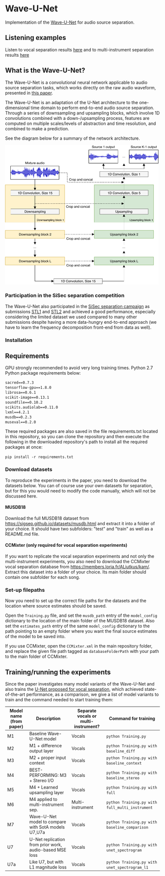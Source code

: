 # Wave-U-Net
Implementation of the [Wave-U-Net](https://arxiv.org/abs/1806.03185) for audio source separation.

## Listening examples

Listen to vocal separation results [here](https://sisec18.unmix.app/#/unmix/Side%20Effects%20Project%20-%20Sing%20With%20Me/STL1) and to multi-instrument separation results [here](https://sisec18.unmix.app/#/unmix/Side%20Effects%20Project%20-%20Sing%20With%20Me/STL2)

## What is the Wave-U-Net?
The Wave-U-Net is a convolutional neural network applicable to audio source separation tasks, which works directly on the raw audio waveform, presented in [this paper](https://arxiv.org/abs/1806.03185).

The Wave-U-Net is an adaptation of the U-Net architecture to the one-dimensional time domain to perform end-to-end audio source separation. Through a series of downsampling and upsampling blocks, which involve 1D convolutions combined with a down-/upsampling process, features are computed on multiple scales/levels of abstraction and time resolution, and combined to make a prediction.

See the diagram below for a summary of the network architecture.

<img src="./waveunet.png" width="500">

### Participation in the SiSec separation competition

The Wave-U-Net also participated in the [SiSec separation campaign](https://sisec.inria.fr/) as submissions [STL1](https://github.com/sigsep/sigsep-mus-2018/blob/master/submissions/STL1/description.md) and [STL2](https://github.com/sigsep/sigsep-mus-2018/blob/master/submissions/STL2/description.md) and achieved a good performance, especially considering the limited dataset we used compared to many other submissions despite having a more data-hungry end-to-end approach (we have to learn the frequency decomposition front-end from data as well).

### Installation

## Requirements

GPU strongly recommended to avoid very long training times.
Python 2.7
Python package requirements below:

```
sacred==0.7.3
tensorflow-gpu==1.8.0
librosa==0.6.1
scikit-image==0.13.1
soundfile==0.10.2
scikits.audiolab==0.11.0
lxml==4.2.1
musdb==0.2.3
museval==0.2.0
```

These required packages are also saved in the file requirements.txt located in this repository, so you can clone the repository and then execute the following in the downloaded repository's path to install all the required packages at once:

``pip install -r requirements.txt``

### Download datasets

To reproduce the experiments in the paper, you need to download the datasets below. You can of course use your own datasets for separation, but for this you would need to modify the code manually, which will not be discussed here.

#### MUSDB18

Download the full MUSDB18 dataset from https://sigsep.github.io/datasets/musdb.html and extract it into a folder of your choice. It should have two subfolders: "test" and "train" as well as a README.md file.

#### CCMixter (only required for vocal separation experiments)

If you want to replicate the vocal separation experiments and not only the multi-instrument experiments, you also need to download the CCMixter vocal separation database from https://members.loria.fr/ALiutkus/kam/. Extract this dataset into a folder of your choice. Its main folder should contain one subfolder for each song.

### Set-up filepaths

Now you need to set up the correct file paths for the datasets and the location where source estimates should be saved.

Open the ``Training.py`` file, and set the ``musdb_path`` entry of the ``model_config`` dictionary to the location of the main folder of the MUSDB18 dataset.
Also set the ``estimates_path`` entry of the same ``model_config`` dictionary to the path pointing to an empty folder where you want the final source estimates of the model to be saved into.

If you use CCMixter, open the ``CCMixter.xml`` in the main repository folder, and replace the given file path tagged as ``databaseFolderPath`` with your path to the main folder of CCMixter.

## Training/running the experiments

Since the paper investigates many model variants of the Wave-U-Net and also trains the [U-Net proposed for vocal separation](https://ismir2017.smcnus.org/wp-content/uploads/2017/10/171_Paper.pdf), which achieved state-of-the-art performance, as a comparison, we give a list of model variants to train and the command needed to start training them:

| Model name (from paper) | Description                                             | Separate vocals or multi-instrument? | Command for training                          |
|-------------------------|---------------------------------------------------------|--------------------------------------|-----------------------------------------------|
| M1                      | Baseline Wave-U-Net model                               | Vocals                               | ``python Training.py``                            |
| M2                      | M1 + difference output layer                            | Vocals                               | ``python Training.py with baseline_diff``         |
| M3                      | M2 + proper input context                               | Vocals                               | ``python Training.py with baseline_context``      |
| M4                      | BEST-PERFORMING: M3 + Stereo I/O                        | Vocals                               | ``python Training.py with baseline_stereo``       |
| M5                      | M4 + Learned upsampling layer                           | Vocals                               | ``python Training.py with full``                  |
| M6                      | M4 applied to multi-instrument sep.                     | Multi-instrument                     | ``python Training.py with full_multi_instrument`` |
| M7                      | Wave-U-Net model to compare with SotA models U7,U7a     | Vocals                               | ``python Training.py with baseline_comparison``   |
| U7                      | U-Net replication from prior work, audio-based MSE loss | Vocals                               | ``python Training.py with unet_spectrogram``      |
| U7a                     | Like U7, but with L1 magnitude loss                     | Vocals                               | ``python Training.py with unet_spectrogram_l1``   |
